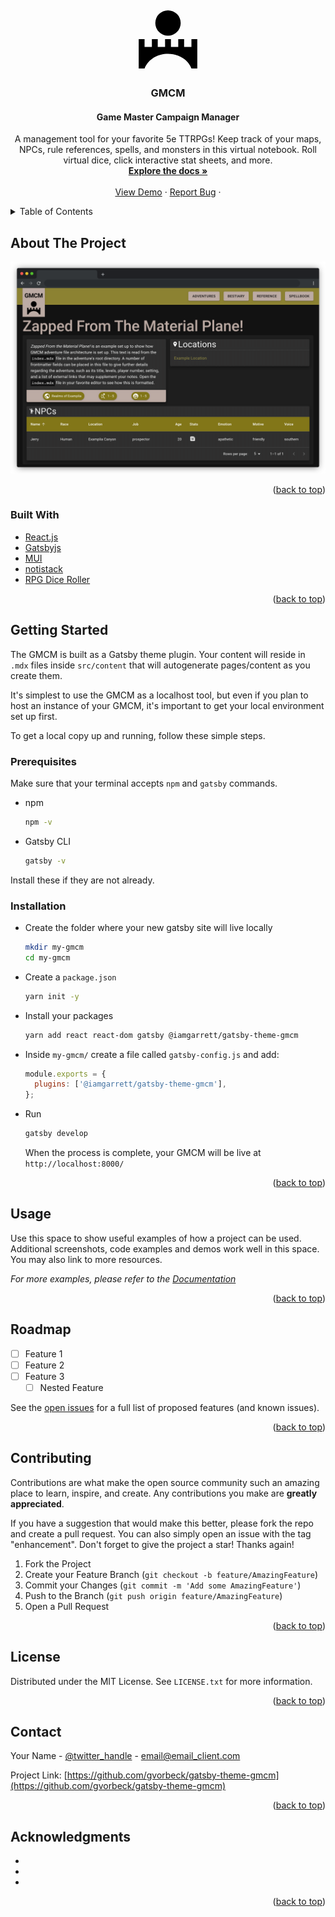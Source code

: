 <div id="top"></div>
<!-- PROJECT SHIELDS -->
<!--
*** I'm using markdown "reference style" links for readability.
*** Reference links are enclosed in brackets [ ] instead of parentheses ( ).
*** See the bottom of this document for the declaration of the reference variables
*** for contributors-url, forks-url, etc. This is an optional, concise syntax you may use.
*** https://www.markdownguide.org/basic-syntax/#reference-style-links
-->
<!-- [![Contributors][contributors-shield]][contributors-url] -->
<!-- [![Forks][forks-shield]][forks-url] -->
<!-- [![Stargazers][stars-shield]][stars-url] -->
<!-- [![Issues][issues-shield]][issues-url] -->
<!-- [![MIT License][license-shield]][license-url] -->
<!-- PROJECT LOGO -->
<br />
<div align="center">
  <a href="https://github.com/gvorbeck/gatsby-theme-gmcm">
    <svg xmlns="http://www.w3.org/2000/svg" viewBox="0 0 512 512" style="height: 100px;"><g class="" transform="translate(0,0)" style=""><path d="M256 20a104 104 0 0 0-104 104 104 104 0 0 0 104 104 104 104 0 0 0 104-104A104 104 0 0 0 256 20zM16 256v240h48c64-160 320-160 384 0h48V256h-48v64h-60v-64h-48v64h-60v-64h-48v64h-60v-64h-48v64H64v-64H16z" fill="#000000" fill-opacity="1"></path></g></svg>
  </a>

<h3 align="center">GMCM</h3>
<h4 align="center">Game Master Campaign Manager</h4>

  <p align="center">
    A management tool for your favorite 5e TTRPGs! Keep track of your maps, NPCs, rule references, spells, and monsters in this virtual notebook. Roll virtual dice, click interactive stat sheets, and more.
    <br />
    <a href="https://github.com/gvorbeck/gatsby-theme-gmcm"><strong>Explore the docs »</strong></a>
    <br />
    <br />
    <a href="https://github.com/gvorbeck/gatsby-theme-gmcm">View Demo</a>
    ·
    <a href="https://github.com/gvorbeck/gatsby-theme-gmcm/issues">Report Bug</a>
    ·
    <!-- <a href="https://github.com/gvorbeck/gatsby-theme-gmcm/issues">Request Feature</a> -->
  </p>
</div>

<!-- TABLE OF CONTENTS -->
<details>
  <summary>Table of Contents</summary>
  <ol>
    <li>
      <a href="#about-the-project">About The Project</a>
      <ul>
        <li><a href="#built-with">Built With</a></li>
      </ul>
    </li>
    <li>
      <a href="#getting-started">Getting Started</a>
      <ul>
        <li><a href="#prerequisites">Prerequisites</a></li>
        <li><a href="#installation">Installation</a></li>
      </ul>
    </li>
    <li><a href="#usage">Usage</a></li>
    <li><a href="#roadmap">Roadmap</a></li>
    <li><a href="#contributing">Contributing</a></li>
    <li><a href="#license">License</a></li>
    <li><a href="#contact">Contact</a></li>
    <li><a href="#acknowledgments">Acknowledgments</a></li>
  </ol>
</details>

<!-- ABOUT THE PROJECT -->

## About The Project

[![GMCM Screen Shot][product-screenshot]](https://example.com)

<p align="right">(<a href="#top">back to top</a>)</p>

### Built With

- [React.js](https://reactjs.org/)
- [Gatsbyjs](https://www.gatsbyjs.com/)
- [MUI](https://mui.com/)
- [notistack](https://iamhosseindhv.com/notistack)
- [RPG Dice Roller](https://dice-roller.github.io/documentation/)

<p align="right">(<a href="#top">back to top</a>)</p>

<!-- GETTING STARTED -->

## Getting Started

The GMCM is built as a Gatsby theme plugin. Your content will reside in `.mdx` files inside `src/content` that will autogenerate pages/content as you create them.

It's simplest to use the GMCM as a localhost tool, but even if you plan to host an instance of your GMCM, it's important to get your local environment set up first.

To get a local copy up and running, follow these simple steps.

### Prerequisites

Make sure that your terminal accepts `npm` and `gatsby` commands.

- npm
  ```sh
  npm -v
  ```
- Gatsby CLI
  ```sh
  gatsby -v
  ```

Install these if they are not already.

### Installation

- Create the folder where your new gatsby site will live locally
  ```sh
  mkdir my-gmcm
  cd my-gmcm
  ```
- Create a `package.json`
  ```sh
  yarn init -y
  ```
- Install your packages
  ```sh
  yarn add react react-dom gatsby @iamgarrett/gatsby-theme-gmcm
  ```
- Inside `my-gmcm/` create a file called `gatsby-config.js` and add:
  ```js
  module.exports = {
    plugins: ['@iamgarrett/gatsby-theme-gmcm'],
  };
  ```
- Run
  ```sh
  gatsby develop
  ```
  When the process is complete, your GMCM will be live at `http://localhost:8000/`

<p align="right">(<a href="#top">back to top</a>)</p>

<!-- USAGE EXAMPLES -->

## Usage

Use this space to show useful examples of how a project can be used. Additional screenshots, code examples and demos work well in this space. You may also link to more resources.

_For more examples, please refer to the [Documentation](https://example.com)_

<p align="right">(<a href="#top">back to top</a>)</p>

<!-- ROADMAP -->

## Roadmap

- [ ] Feature 1
- [ ] Feature 2
- [ ] Feature 3
  - [ ] Nested Feature

See the [open issues](https://github.com/gvorbeck/gatsby-theme-gmcm/issues) for a full list of proposed features (and known issues).

<p align="right">(<a href="#top">back to top</a>)</p>

<!-- CONTRIBUTING -->

## Contributing

Contributions are what make the open source community such an amazing place to learn, inspire, and create. Any contributions you make are **greatly appreciated**.

If you have a suggestion that would make this better, please fork the repo and create a pull request. You can also simply open an issue with the tag "enhancement".
Don't forget to give the project a star! Thanks again!

1. Fork the Project
2. Create your Feature Branch (`git checkout -b feature/AmazingFeature`)
3. Commit your Changes (`git commit -m 'Add some AmazingFeature'`)
4. Push to the Branch (`git push origin feature/AmazingFeature`)
5. Open a Pull Request

<p align="right">(<a href="#top">back to top</a>)</p>

<!-- LICENSE -->

## License

Distributed under the MIT License. See `LICENSE.txt` for more information.

<p align="right">(<a href="#top">back to top</a>)</p>

<!-- CONTACT -->

## Contact

Your Name - [@twitter_handle](https://twitter.com/twitter_handle) - email@email_client.com

Project Link: [https://github.com/gvorbeck/gatsby-theme-gmcm](https://github.com/gvorbeck/gatsby-theme-gmcm)

<p align="right">(<a href="#top">back to top</a>)</p>

<!-- ACKNOWLEDGMENTS -->

## Acknowledgments

- []()
- []()
- []()

<p align="right">(<a href="#top">back to top</a>)</p>

<!-- MARKDOWN LINKS & IMAGES -->
<!-- https://www.markdownguide.org/basic-syntax/#reference-style-links -->

[contributors-shield]: https://img.shields.io/github/contributors/gvorbeck/gatsby-theme-gmcm.svg?style=for-the-badge
[contributors-url]: https://github.com/gvorbeck/gatsby-theme-gmcm/graphs/contributors
[forks-shield]: https://img.shields.io/github/forks/gvorbeck/gatsby-theme-gmcm.svg?style=for-the-badge
[forks-url]: https://github.com/gvorbeck/gatsby-theme-gmcm/network/members
[stars-shield]: https://img.shields.io/github/stars/gvorbeck/gatsby-theme-gmcm.svg?style=for-the-badge
[stars-url]: https://github.com/gvorbeck/gatsby-theme-gmcm/stargazers
[issues-shield]: https://img.shields.io/github/issues/gvorbeck/gatsby-theme-gmcm.svg?style=for-the-badge
[issues-url]: https://github.com/gvorbeck/gatsby-theme-gmcm/issues
[license-shield]: https://img.shields.io/github/license/gvorbeck/gatsby-theme-gmcm.svg?style=for-the-badge
[license-url]: https://github.com/gvorbeck/gatsby-theme-gmcm/blob/master/LICENSE.txt
[product-screenshot]: ./src/images/screen.png
